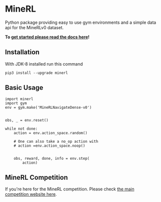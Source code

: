 # MineRL

Python package providing easy to use gym environments and a simple data api for the MineRLv0 dataset. 

**To [get started please read the docs here](http://minerl.io/docs/)!**

## Installation

With JDK-8 installed run this command
```
pip3 install --upgrade minerl
```

## Basic Usage
```
import minerl
import gym
env = gym.make('MineRLNavigateDense-v0')


obs, _ = env.reset()

while not done:
    action = env.action_space.random() 
 
    # One can also take a no_op action with
    # action =env.action_space.noop()
    
 
    obs, reward, done, info = env.step(
        action)

```

## MineRL Competition
If you're here for the MineRL competition. Please check [the main competition website here](https://www.aicrowd.com/challenges/neurips-2019-minerl-competition).
